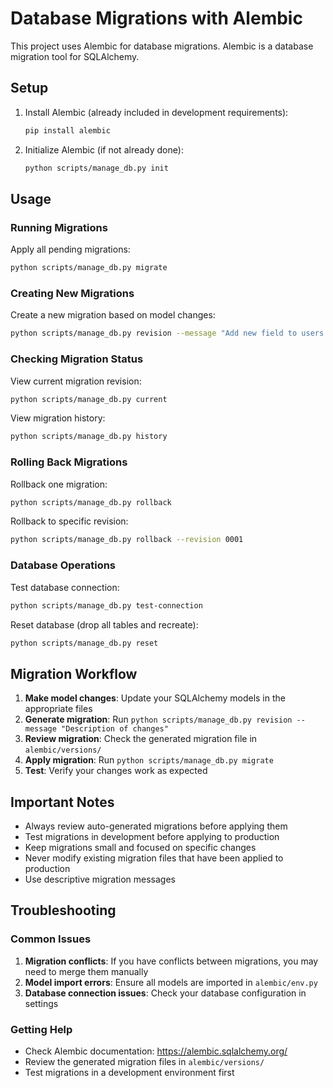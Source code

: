 # Database Migrations with Alembic

This project uses Alembic for database migrations. Alembic is a database migration tool for SQLAlchemy.

## Setup

1. Install Alembic (already included in development requirements):
   ```bash
   pip install alembic
   ```

2. Initialize Alembic (if not already done):
   ```bash
   python scripts/manage_db.py init
   ```

## Usage

### Running Migrations

Apply all pending migrations:
```bash
python scripts/manage_db.py migrate
```

### Creating New Migrations

Create a new migration based on model changes:
```bash
python scripts/manage_db.py revision --message "Add new field to users table"
```

### Checking Migration Status

View current migration revision:
```bash
python scripts/manage_db.py current
```

View migration history:
```bash
python scripts/manage_db.py history
```

### Rolling Back Migrations

Rollback one migration:
```bash
python scripts/manage_db.py rollback
```

Rollback to specific revision:
```bash
python scripts/manage_db.py rollback --revision 0001
```

### Database Operations

Test database connection:
```bash
python scripts/manage_db.py test-connection
```

Reset database (drop all tables and recreate):
```bash
python scripts/manage_db.py reset
```

## Migration Workflow

1. **Make model changes**: Update your SQLAlchemy models in the appropriate files
2. **Generate migration**: Run `python scripts/manage_db.py revision --message "Description of changes"`
3. **Review migration**: Check the generated migration file in `alembic/versions/`
4. **Apply migration**: Run `python scripts/manage_db.py migrate`
5. **Test**: Verify your changes work as expected

## Important Notes

- Always review auto-generated migrations before applying them
- Test migrations in development before applying to production
- Keep migrations small and focused on specific changes
- Never modify existing migration files that have been applied to production
- Use descriptive migration messages

## Troubleshooting

### Common Issues

1. **Migration conflicts**: If you have conflicts between migrations, you may need to merge them manually
2. **Model import errors**: Ensure all models are imported in `alembic/env.py`
3. **Database connection issues**: Check your database configuration in settings

### Getting Help

- Check Alembic documentation: https://alembic.sqlalchemy.org/
- Review the generated migration files in `alembic/versions/`
- Test migrations in a development environment first 